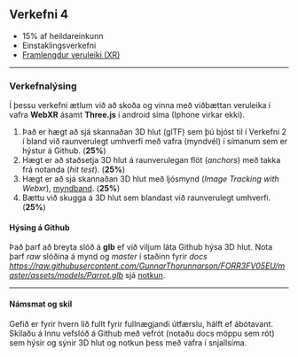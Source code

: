 ## Verkefni 4 
- 15% af heildareinkunn
- Einstaklingsverkefni 
- [Framlengdur veruleiki (XR)](https://github.com/GunnarThorunnarson/FORR3FV05EU/wiki/Framlengdur-veruleiki-(XR))

---

### Verkefnalýsing

Í þessu verkefni ætlum við að skoða og vinna með viðbættan veruleika i vafra **WebXR** ásamt **Three.js** í android síma (Iphone virkar ekki). 

1. Það er hægt að sjá skannaðan 3D hlut (glTF) sem þú bjóst til í Verkefni 2 í bland við raunverulegt umhverfi með vafra (myndvél) í símanum sem er hýstur á Github. (**25%**)
1. Hægt er að staðsetja 3D hlut á raunverulegan flöt (_anchors_) með takka frá notanda (_hit test_). (**25%**)
2. Hægt er að sjá skannaðan 3D hlut með ljósmynd (_Image Tracking with Webxr_), [myndband](https://www.youtube.com/watch?v=9LwTDKWC9G0&t=77s). (**25%**)
1. Bættu við skugga á 3D hlut sem blandast við raunverulegt umhverfi. (**25%**)


#### Hýsing á Github 
Það þarf að breyta slóð á **glb** ef við viljum láta Github hýsa 3D hlut. Nota þarf _raw_ slóðina á mynd og _master_ í staðinn fyrir _docs_ _https://raw.githubusercontent.com/GunnarThorunnarson/FORR3FV05EU/master/assets/models/Parrot.glb_ sjá [notkun](https://github.com/GunnarThorunnarson/FORR3FV05EU/blob/master/docs/src/World/components/birds/birds.js).

---

#### Námsmat og skil
Gefið er fyrir hvern lið fullt fyrir fullnægjandi útfærslu, hálft ef ábótavant.<br>
Skilaðu á Innu vefslóð á Github með vefrót (notaðu docs möppu sem rót) sem hýsir og sýnir 3D hlut og notkun þess með vafra í snjallsíma.


